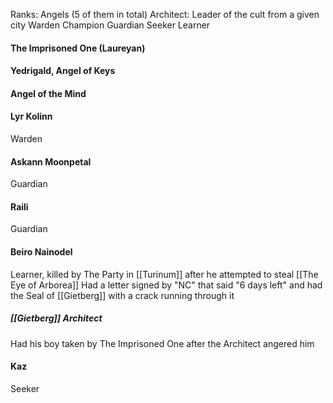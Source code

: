 Ranks:
Angels (5 of them in total)
Architect: Leader of the cult from a given city
Warden
Champion
Guardian
Seeker
Learner

#### The Imprisoned One (Laureyan)

#### Yedrigald, Angel of Keys

#### Angel of the Mind
#### Lyr Kolinn
Warden

#### Askann Moonpetal
Guardian

#### Raili 
Guardian
#### Beiro Nainodel
Learner, killed by The Party in [[Turinum]] after he attempted to steal [[The Eye of Arborea]]
Had a letter signed by "NC" that said "6 days left" and had the Seal of [[Gietberg]] with a crack running through it

##### [[Gietberg]] Architect
Had his boy taken by The Imprisoned One after the Architect angered him

#### Kaz
Seeker